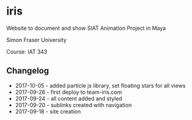 # iris

Website to document and show SIAT Animation Project in Maya

Simon Fraser University

Course: IAT 343

## Changelog
- 2017-10-05 - added particle js library, set floating stars for all views
- 2017-09-26 - first deploy to team-iris.com
- 2017-09-24 - all content added and styled
- 2017-09-20 - sublinks created with navigation
- 2017-09-18 - site creation

